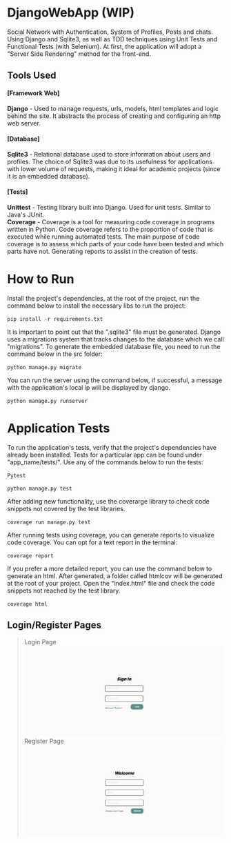 # **DjangoWebApp (WIP)**
Social Network with Authentication, System of Profiles, Posts and chats. Using Django and Sqlite3, as well as TDD techniques using Unit Tests and Functional Tests (with Selenium). At first, the application will adopt a "Server Side Rendering" method for the front-end.

## **Tools Used**
<h4>[Framework Web]</h4>

**Django** - Used to manage requests, urls, models, html templates and logic behind the site. It abstracts the process of creating and configuring an http web server.

<h4>[Database]</h4>

**Sqlite3** - Relational database used to store information about users and profiles. The choice of Sqlite3 was due to its usefulness for applications with lower volume of requests, making it ideal for academic projects (since it is an embedded database).

<h4>[Tests]</h4>

**Unittest** - Testing library built into Django. Used for unit tests. Similar to Java's JUnit. </br>
**Coverage** - Coverage is a tool for measuring code coverage in programs written in Python. Code coverage refers to the proportion of code that is executed while running automated tests. The main purpose of code coverage is to assess which parts of your code have been tested and which parts have not. Generating reports to assist in the creation of tests.

# **How to Run**

Install the project's dependencies, at the root of the project, run the command below to install the necessary libs to run the project:
```
pip install -r requirements.txt
```
It is important to point out that the ".sqlite3" file must be generated. Django uses a migrations system that tracks changes to the database which we call "migrations". To generate the embedded database file, you need to run the command below in the src folder:
```
python manage.py migrate
```
You can run the server using the command below, if successful, a message with the application's local ip will be displayed by django.
```
python manage.py runserver
```

# **Application Tests**
To run the application's tests, verify that the project's dependencies have already been installed. Tests for a particular app can be found under "app_name/tests/". Use any of the commands below to run the tests:
```
Pytest
```
```
python manage.py test
```
After adding new functionality, use the coverarge library to check code snippets not covered by the test libraries.
```
coverage run manage.py test
```
After running tests using coverage, you can generate reports to visualize code coverage. You can opt for a text report in the terminal:
```
coverage report
```
If you prefer a more detailed report, you can use the command below to generate an html. After generated, a folder called htmlcov will be generated at the root of your project. Open the "index.html" file and check the code snippets not reached by the test library.
```
coverage html
```

## **Login/Register Pages**
> Login Page
![Login page image](/docs/images/loginview.png)
> Register Page
![Register page image](/docs/images/registerview.png)
